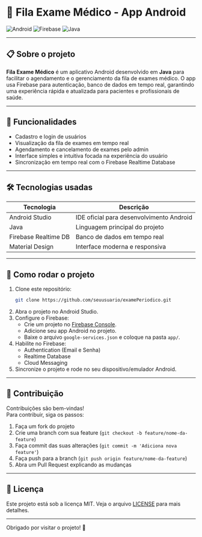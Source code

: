 # 🏥 Fila Exame Médico - App Android

![Android](https://img.shields.io/badge/Platform-Android-green) ![Firebase](https://img.shields.io/badge/Backend-Firebase-orange) ![Java](https://img.shields.io/badge/Language-Java-red)

---

## 📋 Sobre o projeto

**Fila Exame Médico** é um aplicativo Android desenvolvido em **Java** para facilitar o agendamento e o gerenciamento da fila de exames médico. O app usa Firebase para autenticação, banco de dados em tempo real, garantindo uma experiência rápida e atualizada para pacientes e profissionais de saúde.

---

## 🎯 Funcionalidades

- Cadastro e login de usuários
- Visualização da fila de exames em tempo real
- Agendamento e cancelamento de exames pelo admin
- Interface simples e intuitiva focada na experiência do usuário
- Sincronização em tempo real com o Firebase Realtime Database

---

## 🛠 Tecnologias usadas

| Tecnologia           | Descrição                             |
|---------------------|-------------------------------------|
| Android Studio       | IDE oficial para desenvolvimento Android |
| Java                | Linguagem principal do projeto       |
| Firebase Realtime DB | Banco de dados em tempo real         |
| Material Design      | Interface moderna e responsiva      |

---

## 🚀 Como rodar o projeto

1. Clone este repositório:
    ```bash
    git clone https://github.com/seuusuario/examePeriodico.git
    ```
2. Abra o projeto no Android Studio.
3. Configure o Firebase:
   - Crie um projeto no [Firebase Console](https://console.firebase.google.com/).
   - Adicione seu app Android no projeto.
   - Baixe o arquivo `google-services.json` e coloque na pasta `app/`.
4. Habilite no Firebase:
   - Authentication (Email e Senha)
   - Realtime Database
   - Cloud Messaging
5. Sincronize o projeto e rode no seu dispositivo/emulador Android.


---

## 🤝 Contribuição

Contribuições são bem-vindas!  
Para contribuir, siga os passos:

1. Faça um fork do projeto  
2. Crie uma branch com sua feature (`git checkout -b feature/nome-da-feature`)  
3. Faça commit das suas alterações (`git commit -m 'Adiciona nova feature'`)  
4. Faça push para a branch (`git push origin feature/nome-da-feature`)  
5. Abra um Pull Request explicando as mudanças

---

## 📄 Licença

Este projeto está sob a licença MIT. Veja o arquivo [LICENSE](LICENSE) para mais detalhes.

---

Obrigado por visitar o projeto! 🙌

